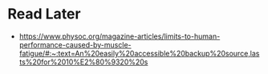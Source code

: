 # Read Later

- https://www.physoc.org/magazine-articles/limits-to-human-performance-caused-by-muscle-fatigue/#:~:text=An%20easily%20accessible%20backup%20source,lasts%20for%2010%E2%80%9320%20s
